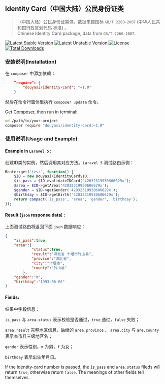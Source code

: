 Identity Card（中国大陆）公民身份证类
-------------------------------------

>   （中国大陆）公民身份证类包，数据来自国标 `GB/T 2260-2007` (中华人民共和国行政区划代码 标准) 。  
>   Chinese Identity Card package, data from `GB/T 2260-2007`.  


[![Latest Stable Version](https://poser.pugx.org/douyasi/identity-card/v/stable.svg?format=flat-square)](https://packagist.org/packages/douyasi/identity-card)
[![Latest Unstable Version](https://poser.pugx.org/douyasi/identity-card/v/unstable.svg?format=flat-square)](https://packagist.org/packages/douyasi/identity-card)
[![License](https://poser.pugx.org/douyasi/identity-card/license?format=flat-square)](https://packagist.org/packages/douyasi/identity-card)
[![Total Downloads](https://poser.pugx.org/douyasi/identity-card/downloads?format=flat-square)](https://packagist.org/packages/douyasi/identity-card)


### 安装说明(Installation)

在 `composer` 中添加依赖：

```json
    "require": {
        "douyasi/identity-card": "~1.0"
    }
```

然后在命令行窗体里执行 `composer update` 命令。

Get [Composer](https://getcomposer.org/), then run in terminal:

```bash
cd /path/to/your-project
composer require "douyasi/identity-card:~1.0"
```

### 使用说明(Usage and Example)


#### Example in `Laravel 5` :

创建ID类的实例，然后调用其对应方法。`Laravel 5` 测试路由示例：

```php
Route::get('test', function() {
    $ID = new Douyasi\IdentityCard\ID;
    $is_pass = $ID->validateIDCard('42032319930606629x');
    $area = $ID->getArea('42032319930606629x');
    $gender = $ID->getGender('42032319930606629x');
    $birthday = $ID->getBirth('42032319930606629x');
    return compact('is_pass', 'area', 'gender', 'birthday');
});
```

#### Result (`json` response data) :

上面测试路由将返回下面 `json` 数据响应：

```json
{
    "is_pass":true,
    "area":{
            "status":true,
            "result":"湖北省 十堰市竹山县",
            "provice":"湖北省",
            "city":"十堰市",
            "county":"竹山县"
        },
    "gender":"m",
    "birthday":"1993-06-06"
}
```

#### Fields:

结果中字段信息：

`is_pass` 与 `area.status` 表示校验是否通过，`true` 通过，`false` 失败；

`area.result` 完整地区信息，后续的 `area.province` 、 `area.city` 与 `are.county` 表示省市县三级地区名；

`gender` 表示性别，`m` 为男，`f` 为女；

`birthday` 表示出生年月日。

If the identity-card number is passed, the `is_pass` and `area.status` fileds will return `true`, otherwise return `false`. The meanings of other fields tell themselves.
